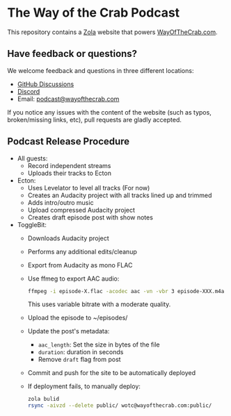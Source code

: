 # The Way of the Crab Podcast

This repository contains a [Zola](https://getzola.org) website that powers
[WayOfTheCrab.com](https://wayofthecrab.com).

## Have feedback or questions?

We welcome feedback and questions in three different locations:

- [GitHub Discussions](https://github.com/WayOfTheCrab/podcast/discussions)
- [Discord](https://discord.wayofthecrab.com/)
- Email: [podcast@wayofthecrab.com](mailto:podcast@wayofthecrab.com)

If you notice any issues with the content of the website (such as typos,
broken/missing links, etc), pull requests are gladly accepted.

## Podcast Release Procedure

- All guests:
  - Record independent streams
  - Uploads their tracks to Ecton
- Ecton:
  - Uses Levelator to level all tracks (For now)
  - Creates an Audacity project with all tracks lined up and trimmed
  - Adds intro/outro music
  - Upload compressed Audacity project
  - Creates draft episode post with show notes
- ToggleBit:
  - Downloads Audacity project
  - Performs any additional edits/cleanup
  - Export from Audacity as mono FLAC
  - Use ffmeg to export AAC audio:

    ```sh
    ffmpeg -i episode-X.flac -acodec aac -vn -vbr 3 episode-XXX.m4a
    ```

    This uses variable bitrate with a moderate quality.
  - Upload the episode to ~/episodes/
  - Update the post's metadata:
    - `aac_length`: Set the size in bytes of the file
    - `duration`: duration in seconds
    - Remove `draft` flag from post
  - Commit and push for the site to be automatically deployed
  - If deployment fails, to manually deploy:

    ```sh
    zola bulid
    rsync -aivzd --delete public/ wotc@wayofthecrab.com:public/
    ```
